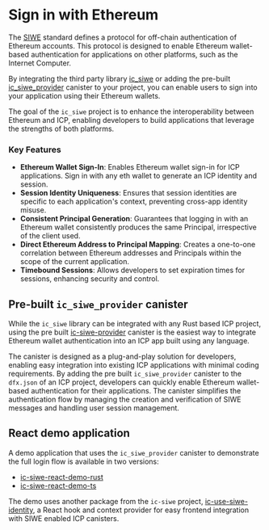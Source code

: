 # Sign in with Ethereum

The [SIWE](https://eips.ethereum.org/EIPS/eip-4361) standard defines a protocol for off-chain authentication of Ethereum accounts. This protocol is designed to enable Ethereum wallet-based authentication for applications on other platforms, such as the Internet Computer. 

By integrating the third party library [ic_siwe](https://github.com/kristoferlund/ic-siwe/tree/main/packages/ic_siwe) or adding the pre-built [ic_siwe_provider](https://github.com/kristoferlund/ic-siwe/tree/main/packages/ic_siwe_provider) canister to your project, you can enable users to sign into your application using their Ethereum wallets. 

The goal of the `ic_siwe` project is to enhance the interoperability between Ethereum and ICP, enabling developers to build applications that leverage the strengths of both platforms.

### Key Features

- **Ethereum Wallet Sign-In**: Enables Ethereum wallet sign-in for ICP applications. Sign in with any eth wallet to generate an ICP identity and session.
- **Session Identity Uniqueness**: Ensures that session identities are specific to each application's context, preventing cross-app identity misuse.
- **Consistent Principal Generation**: Guarantees that logging in with an Ethereum wallet consistently produces the same Principal, irrespective of the client used.
- **Direct Ethereum Address to Principal Mapping**: Creates a one-to-one correlation between Ethereum addresses and Principals within the scope of the current application.
- **Timebound Sessions**: Allows developers to set expiration times for sessions, enhancing security and control.

## Pre-built `ic_siwe_provider` canister

While the `ic_siwe` library can be integrated with any Rust based ICP project, using the pre built [ic-siwe-provider](https://github.com/kristoferlund/ic-siwe/tree/main/packages/ic_siwe_provider) canister is the easiest way to integrate Ethereum wallet authentication into an ICP app built using any language.

The canister is designed as a plug-and-play solution for developers, enabling easy integration into existing ICP applications with minimal coding requirements. By adding the pre built `ic_siwe_provider` canister to the `dfx.json` of an ICP project, developers can quickly enable Ethereum wallet-based authentication for their applications. The canister simplifies the authentication flow by managing the creation and verification of SIWE messages and handling user session management.

## React demo application

A demo application that uses the `ic_siwe_provider` canister to demonstrate the full login flow is available in two versions: 
- [ic-siwe-react-demo-rust](https://github.com/kristoferlund/ic-siwe-react-demo-rust)
- [ic-siwe-react-demo-ts](https://github.com/kristoferlund/ic-siwe-react-demo-ts)

The demo uses another package from the `ic-siwe` project, [ic-use-siwe-identity](https://github.com/kristoferlund/ic-siwe/tree/main/packages/ic-use-siwe-identity), a React hook and context provider for easy frontend integration with SIWE enabled ICP canisters.